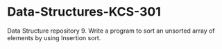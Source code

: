 # Data-Structures-KCS-301
Data Structure repository 
9. Write a program to sort an unsorted array of elements by using Insertion sort.
